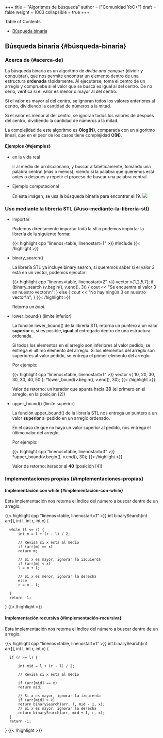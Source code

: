+++
title = "Algoritmos de búsqueda"
author = ["Comunidad YoC+"]
draft = false
weight = 1003
collapsible = true
+++

<div class="ox-hugo-toc toc">
<div></div>

<div class="heading">Table of Contents</div>

- [Búsqueda binaria](#búsqueda-binaria)

</div>
<!--endtoc-->


## Búsqueda binaria {#búsqueda-binaria}


### Acerca de {#acerca-de}

La búsqueda binaria es un algoritmo de _divide and conquer_ (dividir y conquistar), que nos
permite encontrar un elemento dentro de una estructura **ordenada**
rápidamente. Al ejecutarse, toma el centro de un arreglo y comprueba si
el valor que se busca es igual al del centro. De no serlo, verifica si
el valor es menor o mayor al del centro.

Si el valor es mayor al del centro, se ignoran todos los valores
anteriores al centro, dividiendo la cantidad de números a la mitad.

Si el valor es menor al del centro, se ignoran todos los valores de
después del centro, dividiendo la cantidad de números a la mitad.

La complejidad de este algoritmo es **Olog(N)**, comparada con un
algoritmo lineal, que en el peor de los casos tiene complejidad **O(N)**.


#### Ejemplos {#ejemplos}

<!--list-separator-->

-  en la vida real

    Ir al medio de un diccionario, y buscar alfabéticamente, tomando una palabra central
    (más o menos), viendo si la palabra que queremos está antes o después y repetir el
    proceso de buscar una palabra central.

<!--list-separator-->

-  Ejemplo computacional

    En esta imágen, se usa la búsqueda binaria para encontrar el 19.
    ![](https://uniwebsidad.com/static/libros/imagenes/algoritmos-python/f0801.png)


### Uso mediante la librería STL {#uso-mediante-la-librería-stl}

<!--list-separator-->

-  Importar

    Podemos directamente importar toda la stl o podemos importar la librería <algorithm> de la
    siguiente forma:

    {{< highlight cpp "linenos=table, linenostart=1" >}}
    #include <algorithm>
    {{< /highlight >}}

<!--list-separator-->

-  binary\_search()

    La librería STL ya incluye binary search, si queremos saber si el valor
    3 está en un vector, podemos ejecutar:

    {{< highlight cpp "linenos=table, linenostart=2" >}}
    vector<int> v{1,2,5,7};
    if (binary_search (v.begin(), v.end(), 3)) {
        cout << "Se encuentra el valor 3 en nuestro vector\n";
    }
    else {
        cout << "No hay ningún 3 en nuestro vector\n";
    }
    {{< /highlight >}}

    Retorna un _bool_.

<!--list-separator-->

-  lower\_bound() (límite inferior)

    La función lower\_bound() de la librería STL retorna un puntero a un
    valor **superior** o, si es posible, **igual** al entregado dentro de una
    estructura ordenada.

    Si todos los elementos en el arreglo son inferiores al valor pedido, se
    entrega el último elemento del arreglo. Si los elementos del arreglo son
    superiores al valor pedido, se entrega el primer elemento del arreglo.

    Por ejemplo:

    {{< highlight cpp "linenos=table, linenostart=1" >}}
      vector<int> v{ 10, 20, 30, 30, 30, 40, 50 };
      *lower_bound(v.begin(), v.end(), 30);
    {{< /highlight >}}

    Valor de retorno: un iterador que apunta hacia **30** (el primero en el arreglo, en la posición [2])

<!--list-separator-->

-  upper\_bound() (límite superior)

    La función upper\_bound() de la librería STL nos entrega un puntero a un valor
    **superior** al pedido en un arreglo ordenado.

    En el caso de que no haya un valor superior al pedido, nos entrega el
    último valor del arreglo.

    Por ejemplo:

    {{< highlight cpp "linenos=table, linenostart=3" >}}
      *upper_bound(v.begin(), v.end(), 30);
    {{< /highlight >}}

    Valor de retorno: iterador al **40** (posición [4])


### Implementaciones propias {#implementaciones-propias}


#### Implementación con while {#implementación-con-while}

Esta implementación nos retorna el índice del número a buscar dentro de un arreglo.

{{< highlight cpp "linenos=table, linenostart=1" >}}
  int binarySearch(int arr[], int l, int r, int x)
  {

      while (l <= r) {
          int m = l + (r - l) / 2;

          // Revisa si x esta al medio
          if (arr[m] == x)
          return m;

          // Si x es mayor, ignorar la izquierda
          if (arr[m] < x)
          l = m + 1;

          // Si x es menor, ignorar la derecha
          else
          r = m - 1;

      }
      return -1;

  }
{{< /highlight >}}


#### Implementación recursiva {#implementación-recursiva}

Esta implementación nos retorna el índice del número a buscar dentro de un arreglo.

{{< highlight cpp "linenos=table, linenostart=1" >}}
  int binarySearch(int arr[], int l, int r, int x)
  {

      if (r >= l) {

          int mid = l + (r - l) / 2;

          // Revisa si x esta al medio

          if (arr[mid] == x)
          return mid;

          // Si x es mayor, ignorar la izquierda
          if (arr[mid] > x)
          return binarySearch(arr, l, mid - 1, x);
          // Si x es mayor, ignorar la derecha
          return binarySearch(arr, mid + 1, r, x);
      }
      return -1;
  }
{{< /highlight >}}
